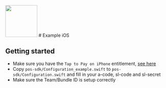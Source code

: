 <img src="https://www.pay.nl/uploads/1/brands/main_logo.png" width="100px"/>
# Example iOS

## Getting started
- Make sure you have the `Tap to Pay on iPhone` entitlement, [see here](../docs/sdk-ios.md#requirements)
- Copy `pos-sdk/Configuration_example.swift` to `pos-sdk/Configuration.swift` and fill in your a-code, sl-code and sl-secret
- Make sure the Team/Bundle ID is setup correctly
